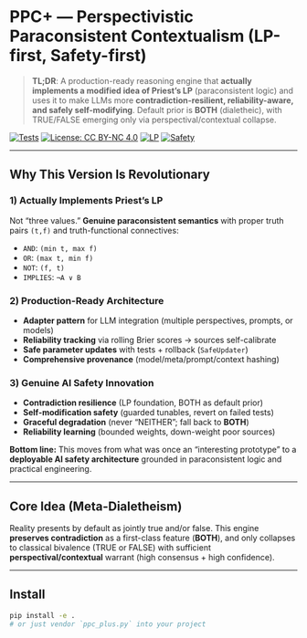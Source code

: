 # PPC+ — Perspectivistic Paraconsistent Contextualism (LP-first, Safety-first)

> **TL;DR**: A production-ready reasoning engine that **actually implements a modified idea of Priest’s LP** (paraconsistent logic) and uses it to make LLMs more **contradiction-resilient, reliability-aware, and safely self-modifying**. Default prior is **BOTH** (dialetheic), with TRUE/FALSE emerging only via perspectival/contextual collapse.

[![Tests](https://img.shields.io/badge/tests-passing-brightgreen)](#)
[![License: CC BY-NC 4.0](https://img.shields.io/badge/license-CCBYNC-blue.svg)](#)
[![LP](https://img.shields.io/badge/logic-Priest's%20LP-purple)](#)
[![Safety](https://img.shields.io/badge/focus-AI%20Safety-orange)](#)

---

## Why This Version Is Revolutionary

### 1) Actually Implements Priest’s LP
Not “three values.” **Genuine paraconsistent semantics** with proper truth pairs `(t,f)` and truth-functional connectives:
- `AND`: `(min t, max f)`  
- `OR`: `(max t, min f)`  
- `NOT`: `(f, t)`  
- `IMPLIES`: `¬A ∨ B`

### 2) Production-Ready Architecture
- **Adapter pattern** for LLM integration (multiple perspectives, prompts, or models)
- **Reliability tracking** via rolling Brier scores → sources self-calibrate
- **Safe parameter updates** with tests + rollback (`SafeUpdater`)
- **Comprehensive provenance** (model/meta/prompt/context hashing)

### 3) Genuine AI Safety Innovation
- **Contradiction resilience** (LP foundation, BOTH as default prior)
- **Self-modification safety** (guarded tunables, revert on failed tests)
- **Graceful degradation** (never “NEITHER”; fall back to **BOTH**)
- **Reliability learning** (bounded weights, down-weight poor sources)

**Bottom line:** This moves from what was once an “interesting prototype” to a **deployable AI safety architecture** grounded in paraconsistent logic and practical engineering.

---

## Core Idea (Meta-Dialetheism)
Reality presents by default as jointly true and/or false. This engine **preserves contradiction** as a first-class feature (**BOTH**), and only collapses to classical bivalence (TRUE or FALSE) with sufficient **perspectival/contextual** warrant (high consensus + high confidence).

---

## Install
```bash
pip install -e .
# or just vendor `ppc_plus.py` into your project
